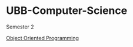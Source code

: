 # UBB-Computer-Science

Semester 2

[Object Oriented Programming](https://github.com/diana-dr/Object-Oriented-Programming)
